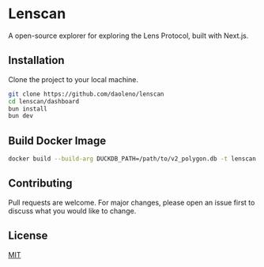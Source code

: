 # Lenscan

A open-source explorer for exploring the Lens Protocol, built with Next.js.

## Installation

Clone the project to your local machine.

```bash
git clone https://github.com/daoleno/lenscan
cd lenscan/dashboard
bun install
bun dev
```

## Build Docker Image

```bash
docker build --build-arg DUCKDB_PATH=/path/to/v2_polygon.db -t lenscan .
```

## Contributing

Pull requests are welcome. For major changes, please open an issue first to discuss what you would like to change.

## License

[MIT](https://choosealicense.com/licenses/mit/)
